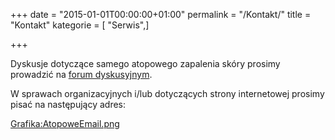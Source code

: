 +++
date = "2015-01-01T00:00:00+01:00"
permalink = "/Kontakt/"
title = "Kontakt"
kategorie = [ "Serwis",]

+++

Dyskusje dotyczące samego atopowego zapalenia skóry prosimy prowadzić na [forum dyskusyjnym](/atopedia/forum_dyskusyjne "wikilink").

W sprawach organizacyjnych i/lub dotyczących strony internetowej prosimy pisać na następujący adres:

[Grafika:AtopoweEmail.png](/Grafika:AtopoweEmail.png "wikilink")
